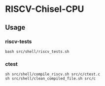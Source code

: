 # RISCV-Chisel-CPU

## Usage

### riscv-tests
```
bash src/shell/riscv_tests.sh
```

### ctest
```
sh src/shell/compile_riscv.sh src/c/ctest.c
sh src/shell/clean_compiled_file.sh src/c
```
